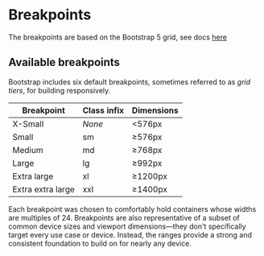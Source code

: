 # Breakpoints

The breakpoints are based on the Bootstrap 5 grid, see docs [here](https://getbootstrap.com/docs/5.0/)

## Available breakpoints

Bootstrap includes six default breakpoints, sometimes referred to as _grid tiers_, for building responsively.

<table style='max-width: 500px'>
  <thead>
    <tr>
      <th>Breakpoint</th>
      <th>Class infix</th>
      <th>Dimensions</th>
    </tr>
  </thead>
  <tbody>
    <tr>
      <td>X-Small</td>
      <td><em>None</em></td>
      <td>&lt;576px</td>
    </tr>
    <tr>
      <td>Small</td>
      <td>sm</td>
      <td>&ge;576px</td>
    </tr>
    <tr>
      <td>Medium</td>
      <td>md</td>
      <td>&ge;768px</td>
    </tr>
    <tr>
      <td>Large</td>
      <td>lg</td>
      <td>&ge;992px</td>
    </tr>
    <tr>
      <td>Extra large</td>
      <td>xl</td>
      <td>&ge;1200px</td>
    </tr>
    <tr>
      <td>Extra extra large</td>
      <td>xxl</td>
      <td>&ge;1400px</td>
    </tr>
  </tbody>
</table>

Each breakpoint was chosen to comfortably hold containers whose widths are multiples of 24.
Breakpoints are also representative of a subset of common device sizes and viewport dimensions—they don't specifically target every use case or device.
Instead, the ranges provide a strong and consistent foundation to build on for nearly any device.